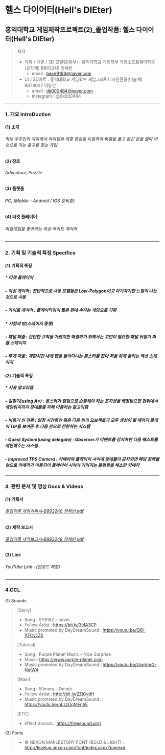 # 헬스 다이어터(Hell's DIEter)
## 홍익대학교 게임제작프로젝트(2)_졸업작품: 헬스 다이어터(Hell's DIEter)
> 제작
> * 기획 / 개발 / 3D 모델링(일부) : 홍익대학교 게임학부 게임소프트웨어전공(공학계) B893248 정해빈
>   - email : bean9194@naver.com
> * UI / 2D아트 : 홍익대학교 게임학부 게임그래픽디자인전공(미술계) B878037 이동건
>   - email :  dk000484@naver.com
>   - instagram : @dk000484
------------

### 1. 개요 IntroDuction
#### (1) 소개
###### 먹보 우주인이 지옥에서 아이템과 체중 증감을 이용하여 퍼즐을 풀고 잠긴 문을 열며 이승으로 가는 출구를 찾는 게임
#### (2) 장르
###### Adventure, Puzzle
#### (3) 플랫폼
###### PC, (Mobile - Android / IOS 준비중)
#### (4) 타겟 플레이어
###### 퍼즐게임을 좋아하는 여성 라이트 게이머

------------

### 2. 기획 및 기술적 특징 Specifics
#### (1) 기획적 특징
##### * 타겟 플레이어
#####   - 여성 게이머 : 전반적으로 사용 모델들은 Low-Polygon이고 아기자기한 느낌이 나는 것으로 사용
#####   - 라이트 게이머 : 플레이타임이 짧은 편에 속하는 게임으로 기획
##### * 시험의 방(스테이지 종류)
#####   - 패널 퍼즐 : 간단한 규칙을 가졌지만 해결하기 위해서는 고민이 필요한 패널 뒤집기 퍼즐 스테이지
#####   - 무게 저울 : 제한시간 내에 맵을 돌아다니는 몬스터를 잡아 저울 위에 올리는 액션 스테이지
#### (2) 기술적 특징
##### * 사용 알고리즘
#####   - 길찾기(using A*) : 몬스터가 랜덤으로 순찰해야 하는 포지션을 배정받으면 현위에서 해당위치까지 장애물을 피해 이동하는 알고리즘
#####   - 비동기 씬 전환 : 일정 시간동안 혹은 다음 씬의 오브젝트가 모두 생성이 될 때까지 플레이 TIP을 보여준 후 다음 씬으로 전환하는 시스템
#####   - Quest System(using delegate) : Observer가 이벤트를 감지하면 다음 퀘스트를 제안해주는 시스템
#####   - Improved TPS Camera : 카메라와 플레이어 사이에 장애물이 감지되면 해당 장애물 앞으로 카메라가 이동되어 플레이어 시야가 가려지는 불편함을 해소한 카메라

------------

### 3. 관련 문서 및 영상 Docs & Videos
#### (1) 기획서
###### [졸업작품 게임기획서-B893248 정해빈.pdf](https://github.com/Haebny/Hongik-PP2-HellsDIEter/files/7371135/-B893248.pdf)
#### (2) 제작 보고서
###### [졸업작품 제작보고서-B893248 정해빈.pdf](https://github.com/Haebny/Hongik-PP2-HellsDIEter/files/7371141/-B893248.pdf)
#### (3) Link
###### YouTube Link : (업로드 예정)

------------

### 4.CCL
(1) Sounds  
> [Story]
> * Song : SY9162 - novel
> * Follow Artist : https://bit.ly/3eIA3CP
> * Music promoted by DayDreamSound : https://youtu.be/Q0I-XFCycZ0

> [Tutorial]
> * Song : Purple Planet Music - Nice Surprise
> * Music: https://www.purple-planet.com
> * Music promoted by DayDreamSound : https://youtu.be/UyqVmG-NmW4

> [Main]
> * Song : 50meru - Deneb
> * Follow Artist : http://bit.ly/2ZiGvdH
> * Music promoted by DayDreamSound : https://youtu.be/nLzzDqMFnhE

> [ETC]
> * Effect Sounds : https://freesound.org/

(2) Fonts
> * © NEXON MAPLESTORY FONT (BOLD & LIGHT) : http://levelup.nexon.com/font/index.aspx?page=5 
